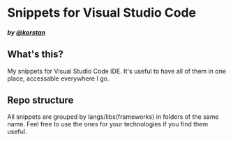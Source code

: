 # Snippets for Visual Studio Code
##### *by [@korstan](https://github.com/korstan)*


## What's this?
My snippets for Visual Studio Code IDE. It's useful to have all of them in one place, accessable everywhere I go.

## Repo structure
All snippets are grouped by langs/libs(frameworks) in folders of the same name. Feel free to use the ones for your technologies if you find them useful.
